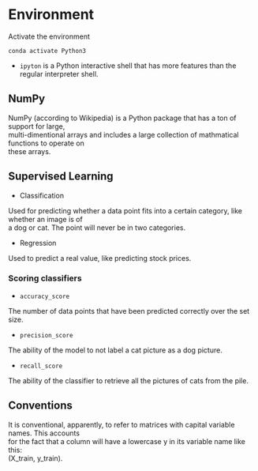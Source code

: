 # Environment

Activate the environment

    conda activate Python3

- `ipyton` is a Python interactive shell that has more features than the regular interpreter shell.

## NumPy

NumPy (according to Wikipedia) is a Python package that has a ton of support for large, \
multi-dimentional arrays and includes a large collection of mathmatical functions to operate on \
these arrays.

## Supervised Learning

- Classification

Used for predicting whether a data point fits into a certain category, like whether an image is of \
a dog or cat. The point will never be in two categories.

- Regression

Used to predict a real value, like predicting stock prices.

### Scoring classifiers

- `accuracy_score`

The number of data points that have been predicted correctly over the set size.

- `precision_score`

The ability of the model to not label a cat picture as a dog picture.

- `recall_score`

The ability of the classifier to retrieve all the pictures of cats from the pile.


## Conventions

It is conventional, apparently, to refer to matrices with capital variable names. This accounts \
for the fact that a column will have a lowercase y in its variable name like this: \
(X_train, y_train).
